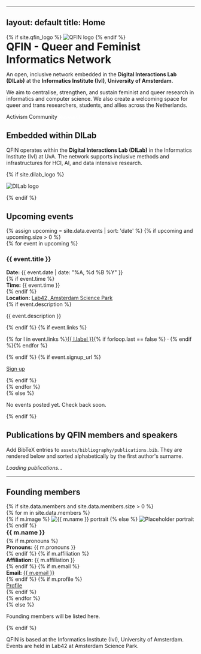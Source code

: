 
---
layout: default
title: Home
---

<link rel="stylesheet" href="{{ '/assets/css/custom.css' | relative_url }}">
<script src="{{ '/assets/js/bibtex.js' | relative_url }}"></script>

<div class="qfin-wrap">

  <div class="qfin-hero">
    {% if site.qfin_logo %}
      <img src="{{ site.qfin_logo | relative_url }}" alt="QFIN logo">
    {% endif %}
    <div>
      <h1 class="trans-title" style="margin:0;">QFIN - Queer and Feminist Informatics Network</h1>
      <p class="qfin-tagline">
        An open, inclusive network embedded in the <strong>Digital Interactions Lab (DILab)</strong> at the
        <strong>Informatics Institute (IvI)</strong>, <strong>University of Amsterdam</strong>.
      </p>
      <p class="qfin-subtle">
        We aim to centralise, strengthen, and sustain feminist and queer research in informatics and computer science.
        We also create a welcoming space for queer and trans researchers, students, and allies across the Netherlands.
      </p>
      <span class="badge" style="border-color:var(--pink); color:var(--pink);">Activism</span>
      <span class="badge" style="border-color:var(--blue); color:var(--blue);">Community</span>
      <span class="badge" style="border-color:#fff; color:#fff;">Research</span>
    </div>
  </div>

  <div class="qfin-section">
    <h2>Embedded within DILab</h2>
    <p class="qfin-subtle">
      QFIN operates within the <strong>Digital Interactions Lab (DILab)</strong> in the Informatics Institute (IvI) at UvA.
      The network supports inclusive methods and infrastructures for HCI, AI, and data intensive research.
    </p>
    {% if site.dilab_logo %}
      <p><img src="{{ site.dilab_logo | relative_url }}" alt="DILab logo" style="max-height:60px;"></p>
    {% endif %}
  </div>

  <div class="qfin-section">
    <h2>Upcoming events</h2>
    {% assign upcoming = site.data.events | sort: 'date' %}
    {% if upcoming and upcoming.size > 0 %}
      <div class="qfin-grid">
        {% for event in upcoming %}
          <div class="qfin-card">
            <h3>{{ event.title }}</h3>
            <div class="qfin-meta"><strong>Date:</strong> {{ event.date | date: "%A, %d %B %Y" }}</div>
            {% if event.time %}<div class="qfin-meta"><strong>Time:</strong> {{ event.time }}</div>{% endif %}
            <div class="qfin-meta"><strong>Location:</strong> <a href="https://lab42.uva.nl/" target="_blank" rel="noopener">Lab42, Amsterdam Science Park</a></div>
            {% if event.description %}<p class="qfin-desc">{{ event.description }}</p>{% endif %}
            {% if event.links %}
              <p class="qfin-small">
                {% for l in event.links %}<a href="{{ l.url }}" target="_blank" rel="noopener">{{ l.label }}</a>{% if forloop.last == false %} · {% endif %}{% endfor %}
              </p>
            {% endif %}
            {% if event.signup_url %}
              <p><a class="qfin-btn" href="{{ event.signup_url }}" target="_blank" rel="noopener">Sign up</a></p>
            {% endif %}
          </div>
        {% endfor %}
      </div>
    {% else %}
      <p class="qfin-subtle">No events posted yet. Check back soon.</p>
    {% endif %}
  </div>

  <div class="qfin-section">
    <h2>Publications by QFIN members and speakers</h2>
    <p class="qfin-subtle">Add BibTeX entries to <code>assets/bibliography/publications.bib</code>. They are rendered below and sorted alphabetically by the first author's surname.</p>
    <div id="pub-container"><em class="qfin-subtle">Loading publications...</em></div>
    <script>
      document.addEventListener('DOMContentLoaded', function(){
        renderPublications("{{ '/assets/bibliography/publications.bib' | relative_url }}", "pub-container");
      });
    </script>
  </div>

  <hr class="qfin-hr" />

  <div class="qfin-section">
    <h2>Founding members</h2>
    {% if site.data.members and site.data.members.size > 0 %}
      <div class="qfin-grid">
        {% for m in site.data.members %}
          <div class="qfin-card qfin-member">
            {% if m.image %}
              <img src="{{ m.image | relative_url }}" alt="{{ m.name }} portrait">
            {% else %}
              <img src="https://via.placeholder.com/84" alt="Placeholder portrait">
            {% endif %}
            <div>
              <h3 style="margin:0 0 0.2rem 0;">{{ m.name }}</h3>
              {% if m.pronouns %}<div class="qfin-small"><strong>Pronouns:</strong> {{ m.pronouns }}</div>{% endif %}
              {% if m.affiliation %}<div class="qfin-small"><strong>Affiliation:</strong> {{ m.affiliation }}</div>{% endif %}
              {% if m.email %}<div class="qfin-small"><strong>Email:</strong> <a href="mailto:{{ m.email }}">{{ m.email }}</a></div>{% endif %}
              {% if m.profile %}<div class="qfin-small"><a href="{{ m.profile }}" target="_blank" rel="noopener">Profile</a></div>{% endif %}
            </div>
          </div>
        {% endfor %}
      </div>
    {% else %}
      <p class="qfin-subtle">Founding members will be listed here.</p>
    {% endif %}
  </div>

  <p class="footer-note">QFIN is based at the Informatics Institute (IvI), University of Amsterdam. Events are held in Lab42 at Amsterdam Science Park.</p>

</div>
